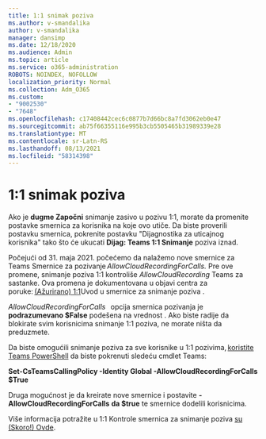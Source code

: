 ```yaml
---
title: 1:1 snimak poziva
ms.author: v-smandalika
author: v-smandalika
manager: dansimp
ms.date: 12/18/2020
ms.audience: Admin
ms.topic: article
ms.service: o365-administration
ROBOTS: NOINDEX, NOFOLLOW
localization_priority: Normal
ms.collection: Adm_O365
ms.custom:
- "9002530"
- "7648"
ms.openlocfilehash: c17408442cec6c0877b7d66bc8a7fd3062eb0e47
ms.sourcegitcommit: ab75f66355116e995b3cb5505465b31989339e28
ms.translationtype: MT
ms.contentlocale: sr-Latn-RS
ms.lasthandoff: 08/13/2021
ms.locfileid: "58314398"
---
```

# <a name="11-call-recording"></a>1:1 snimak poziva

Ako je **dugme Započni** snimanje zasivo u pozivu 1:1, morate da promenite postavke smernica za korisnika na koje ovo utiče. Da biste proverili postavku smernica, pokrenite postavku "Dijagnostika za uticajnog korisnika" tako što će ukucati **Dijag: Teams 1:1 Snimanje** poziva iznad.     

Počejući od 31. maja 2021. počećemo da nalažemo nove smernice za Teams Smernice za pozivanje *AllowCloudRecordingForCalls.* Pre ove promene, snimanje poziva 1:1 kontroliše *AllowCloudRecording* Teams za sastanke. Ova promena je dokumentovana u objavi centra za poruke: [(Ažurirano) 1:1](https://portal.microsoft.com/Adminportal/Home?ref=MessageCenter/:/messages/MC238796)Uvod u smernice za snimanje poziva .  

*AllowCloudRecordingForCalls*   opcija smernica pozivanja je **podrazumevano $False** podešena na vrednost . Ako biste radije da blokirate svim korisnicima snimanje 1:1 poziva, ne morate ništa da preduzmete.  

Da biste omogućili snimanje poziva za sve korisnike u 1:1 pozivima, [koristite Teams PowerShell](https://docs.microsoft.com/microsoftteams/teams-powershell-install) da biste pokrenuti sledeću cmdlet Teams: 

**Set-CsTeamsCallingPolicy -Identity Global -AllowCloudRecordingForCalls $True** 

Druga mogućnost je da kreirate nove smernice i postavite **-AllowCloudRecordingForCalls** **da $true** te smernice dodelili korisnicima. 

Više informacija potražite u 1:1 Kontrole smernica za snimanje poziva [su (Skoro!) Ovde](https://techcommunity.microsoft.com/t5/microsoft-teams-support/1-1-call-recording-policy-controls-are-almost-here/ba-p/2217668).
